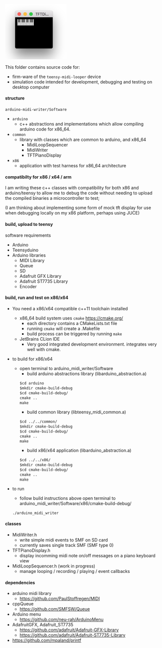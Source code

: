 <img src="docs/images/tft_emulator.png" width="200">

This folder contains source code for: 
* firm-ware of the ```teensy-midi-looper``` device 
* simulation code intended for development, debugging and testing on desktop computer  

#### structure
```arduino-midi-writer/Software```
  * ```arduino```
    * c++ abstractions and implementations which allow compiling arduino code for x86_64.
  * ```common```
    * library with classes which are common to arduino, and x86_64 
      * MidiLoopSequencer	
      * MidiWriter 
      * TFTPianoDisplay
  * ```x86```
    * application with test harness for x86_64 architecture

#### compatibilty for x86 / x64 / arm 
I am writing these c++ classes with compatibility for both x86 and arduino/teensy to allow me to debug the code without needing to upload the compiled binaries a microcontroller to test; 

(I am thinking about implementing some form of mock tft display for use when debugging locally on my x86 platform, perhaps using JUCE)  
#### build, upload to teensy
software requirements
* Arduino
* Teensyduino
* Arduino libraries
  * MIDI Library
  * Queue
  * SD
  * Adafruit GFX Library
  * Adafruit ST7735 Library
  * Encoder

#### build, run and test on x86/x64
* You need a x86/x64 compatible c++11 toolchain installed
  * x86_64 build system uses `cmake` https://cmake.org/
    * each directory contains a CMakeLists.txt file
    * running `cmake` will create a .Makefile 
    * build process can be triggered by running `make`
  * JetBrains CLion IDE
    * Very good integrated development environment. integrates very well with cmake.  
      
* to build for x86/x64
  * open terminal to arduino_midi_writer/Software
    * build arduino abstractions library (libarduino_abstraction.a)
    ```
    $cd arduino
    $mkdir cmake-build-debug
    $cd cmake-build-debug/
    cmake ..
    make
    ```
    * build common library (libteensy_midi_common.a)
    ```
    $cd ../../common/
    $mkdir cmake-build-debug
    $cd cmake-build-debug/
    cmake ..
    make
    ```  
    * build x86/x64 application (libarduino_abstraction.a)
    ```
    $cd ../../x86/
    $mkdir cmake-build-debug
    $cd cmake-build-debug/
    cmake ..
    make
    ```  
* to run
  * follow build instructions above
open terminal to arduino_midi_writer/Software/x86/cmake-build-debug/
  ```
  ./arduino_midi_writer
  ```
#### classes
  * MidiWriter.h
    * write simple midi events to SMF on SD card 
    * currently saves single track SMF (SMF type 0)
  * TFTPianoDisplay.h
    * display incomming midi note on/off messages on a piano keyboard view
  * MidiLoopSequencer.h (work in progress)
    * manage looping / recording / playing / event callbacks
  
#### dependencies
* arduino midi library 
  * https://github.com/PaulStoffregen/MIDI
* cppQueue 
  * https://github.com/SMFSW/Queue
* Arduino menu 
  * https://github.com/neu-rah/ArduinoMenu
* AdafruitGFX, Adafruit_ST7735
  * https://github.com/adafruit/Adafruit-GFX-Library 
  * https://github.com/adafruit/Adafruit-ST7735-Library
* https://github.com/mpaland/printf
